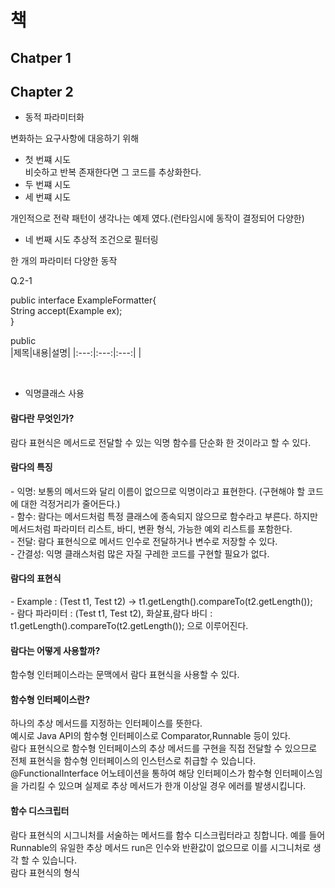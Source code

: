<h1>책</h1>


<h2>Chatper 1</h2>



<h2>Chapter 2</h2>

* 동적 파라미터화<br>


변화하는 요구사항에 대응하기 위해<br>
- 첫 번쨰 시도<br>
비슷하고 반복 존재한다면 그 코드를 추상화한다.<br>
- 두 번쨰 시도<br>
- 세 번쨰 시도<br>



개인적으로 전략 패턴이 생각나는 예제 였다.(런타임시에 동작이 결정되어 다양한)<br>

- 네 번째 시도 추상적 조건으로 필터링<br>

 한 개의 파라미터 다양한 동작<br>
 
 Q.2-1<br>
 
 public interface ExampleFormatter{<br>
  String accept(Example ex);<br>
 }<br>
 
 public <br>
 |제목|내용|설명|
|:---:|:---:|:---:|
|

 <br>

- 익명클래스 사용

<h4>람다란 무엇인가?</h4>
람다 표현식은 메서드로 전달할 수 있는 익명 함수를 단순화 한 것이라고 할 수 있다.<br>

<h4>람다의 특징</h4>
 - 익명: 보통의 메서드와 달리 이름이 없으므로 익명이라고 표현한다. (구현해야 할 코드에 대한 걱정거리가 줄어든다.)<br>
 - 함수: 람다는 메서드처럼 특정 클래스에 종속되지 않으므로 함수라고 부른다. 하지만 메서드처럼 파라미터 리스트, 바디, 변환 형식, 가능한 예외 리스트를 포함한다.<br>
 - 전달: 람다 표현식으로 메서드 인수로 전달하거나 변수로 저장할 수 있다.<br>
 - 간결성: 익명 클래스처럼 많은 자질 구레한 코드를 구현할 필요가 없다.<br>

<h4>람다의 표현식</h4>
 - Example : (Test t1, Test t2) -> t1.getLength().compareTo(t2.getLength());<br>
 - 람다 파라미터 : (Test t1, Test t2), 화살표,람다 바디 : t1.getLength().compareTo(t2.getLength()); 으로 이루어진다.<br>

<h4>람다는 어떻게 사용할까?</h4>
함수형 인터페이스라는 문맥에서 람다 표현식을 사용할 수 있다.<br>

<h4>함수형 인터페이스란?</h4>
하나의 추상 메서드를 지정하는 인터페이스를 뜻한다.<br>
예시로 Java API의 함수형 인터페이스로 Comparator,Runnable 등이 있다.<br>
람다 표현식으로 함수형 인터페이스의 추상 메서드를 구현을 직접 전달할 수 있으므로 전체 표현식을 함수형 인터페이스의 인스턴스로 취급할 수 있습니다.<br>
@FunctionalInterface 어노테이션을 통하여 해당 인터페이스가 함수형 인터페이스임을 가리킬 수 있으며 실제로 추상 메서드가 한개 이상일 경우 에러를 발생시킵니다.<br>

<h4>함수 디스크립터</h4>
람다 표현식의 시그니처를 서술하는 메서드를 함수 디스크립터라고 칭합니다. 예를 들어 Runnable의 유일한 추상 메서드 run은 인수와 반환값이 없으므로 이를 시그니처로 생각 할 수 있습니다.<br>
람다 표현식의 형식

